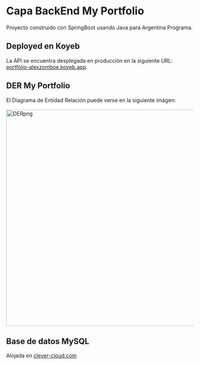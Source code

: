 # Capa BackEnd My Portfolio
 Proyecto construido con SpringBoot usando Java para Argentina Programa.
## Deployed en Koyeb
La API se encuentra desplegada en producción en la siguiente URL: <a href="https://portfolio-alexzomboe.koyeb.app/">portfolio-alexzomboe.koyeb.app</a>.
## DER My Portfolio
El Diagrama de Entidad Relación puede verse en la siguiente imágen:
<br>
<br>
<img alt="DERpng" width="580" 
  src="https://firebasestorage.googleapis.com/v0/b/axiostestap.appspot.com/o/img%2FDERpngmyportfolio.png?alt=media&token=719c235b-68fb-46cf-a44d-8c01c8a02b40">
</img>
<br>
## Base de datos MySQL
Alojada en <a href="https://www.clever-cloud.com/">clever-cloud.com</a>
